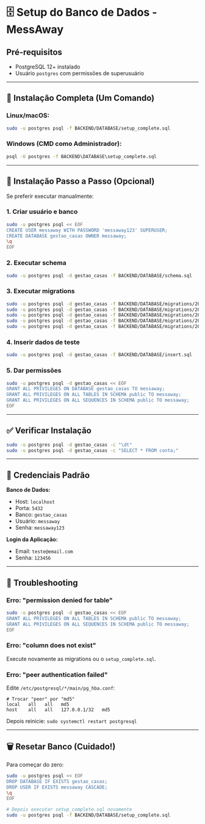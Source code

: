 # 🗄️ Setup do Banco de Dados - MessAway

## Pré-requisitos

- PostgreSQL 12+ instalado
- Usuário `postgres` com permissões de superusuário

---

## 🚀 Instalação Completa (Um Comando)

### Linux/macOS:
```bash
sudo -u postgres psql -f BACKEND/DATABASE/setup_complete.sql
```

### Windows (CMD como Administrador):
```cmd
psql -U postgres -f BACKEND\DATABASE\setup_complete.sql
```

---

## 📝 Instalação Passo a Passo (Opcional)

Se preferir executar manualmente:

### 1. Criar usuário e banco
```bash
sudo -u postgres psql << EOF
CREATE USER messaway WITH PASSWORD 'messaway123' SUPERUSER;
CREATE DATABASE gestao_casas OWNER messaway;
\q
EOF
```

### 2. Executar schema
```bash
sudo -u postgres psql -d gestao_casas -f BACKEND/DATABASE/schema.sql
```

### 3. Executar migrations
```bash
sudo -u postgres psql -d gestao_casas -f BACKEND/DATABASE/migrations/2025-10-23_multi_casas_admin.sql
sudo -u postgres psql -d gestao_casas -f BACKEND/DATABASE/migrations/2025-10-23_add_points_and_achievements.sql
sudo -u postgres psql -d gestao_casas -f BACKEND/DATABASE/migrations/2025-10-23_create_casa_achievements.sql
sudo -u postgres psql -d gestao_casas -f BACKEND/DATABASE/migrations/2025-10-23_add_task_user_to_points_log.sql
sudo -u postgres psql -d gestao_casas -f BACKEND/DATABASE/migrations/2025-10-23_gastos_por_usuario.sql
```

### 4. Inserir dados de teste
```bash
sudo -u postgres psql -d gestao_casas -f BACKEND/DATABASE/insert.sql
```

### 5. Dar permissões
```bash
sudo -u postgres psql -d gestao_casas << EOF
GRANT ALL PRIVILEGES ON DATABASE gestao_casas TO messaway;
GRANT ALL PRIVILEGES ON ALL TABLES IN SCHEMA public TO messaway;
GRANT ALL PRIVILEGES ON ALL SEQUENCES IN SCHEMA public TO messaway;
EOF
```

---

## ✅ Verificar Instalação
```bash
sudo -u postgres psql -d gestao_casas -c "\dt"
sudo -u postgres psql -d gestao_casas -c "SELECT * FROM conta;"
```

---

## 🔑 Credenciais Padrão

**Banco de Dados:**
- Host: `localhost`
- Porta: `5432`
- Banco: `gestao_casas`
- Usuário: `messaway`
- Senha: `messaway123`

**Login da Aplicação:**
- Email: `teste@email.com`
- Senha: `123456`

---

## 🔧 Troubleshooting

### Erro: "permission denied for table"
```bash
sudo -u postgres psql -d gestao_casas << EOF
GRANT ALL PRIVILEGES ON ALL TABLES IN SCHEMA public TO messaway;
GRANT ALL PRIVILEGES ON ALL SEQUENCES IN SCHEMA public TO messaway;
EOF
```

### Erro: "column does not exist"

Execute novamente as migrations ou o `setup_complete.sql`.

### Erro: "peer authentication failed"

Edite `/etc/postgresql/*/main/pg_hba.conf`:
```
# Trocar "peer" por "md5"
local   all   all   md5
host    all   all   127.0.0.1/32   md5
```

Depois reinicie: `sudo systemctl restart postgresql`

---

## 🗑️ Resetar Banco (Cuidado!)

Para começar do zero:
```bash
sudo -u postgres psql << EOF
DROP DATABASE IF EXISTS gestao_casas;
DROP USER IF EXISTS messaway CASCADE;
\q
EOF

# Depois executar setup_complete.sql novamente
sudo -u postgres psql -f BACKEND/DATABASE/setup_complete.sql
```